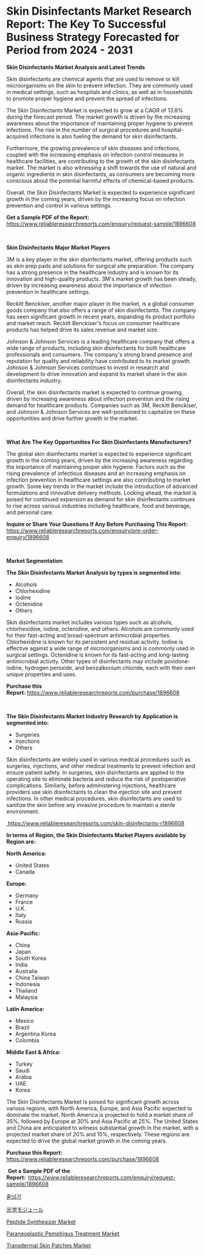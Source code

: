 <p><h1>Skin Disinfectants Market Research Report: The Key To Successful Business Strategy Forecasted for Period from 2024 - 2031</h1></p><p><strong>Skin Disinfectants Market Analysis and Latest Trends</strong></p>
<p><p>Skin disinfectants are chemical agents that are used to remove or kill microorganisms on the skin to prevent infection. They are commonly used in medical settings, such as hospitals and clinics, as well as in households to promote proper hygiene and prevent the spread of infections.</p><p>The Skin Disinfectants Market is expected to grow at a CAGR of 13.8% during the forecast period. The market growth is driven by the increasing awareness about the importance of maintaining proper hygiene to prevent infections. The rise in the number of surgical procedures and hospital-acquired infections is also fueling the demand for skin disinfectants.</p><p>Furthermore, the growing prevalence of skin diseases and infections, coupled with the increasing emphasis on infection control measures in healthcare facilities, are contributing to the growth of the skin disinfectants market. The market is also witnessing a shift towards the use of natural and organic ingredients in skin disinfectants, as consumers are becoming more conscious about the potential harmful effects of chemical-based products.</p><p>Overall, the Skin Disinfectants Market is expected to experience significant growth in the coming years, driven by the increasing focus on infection prevention and control in various settings.</p></p>
<p><strong>Get a Sample PDF of the Report:&nbsp;</strong> <a href="https://www.reliableresearchreports.com/enquiry/request-sample/1896608">https://www.reliableresearchreports.com/enquiry/request-sample/1896608</a></p>
<p>&nbsp;</p>
<p><strong>Skin Disinfectants Major Market Players</strong></p>
<p><p>3M is a key player in the skin disinfectants market, offering products such as skin prep pads and solutions for surgical site preparation. The company has a strong presence in the healthcare industry and is known for its innovation and high-quality products. 3M's market growth has been steady, driven by increasing awareness about the importance of infection prevention in healthcare settings.</p><p>Reckitt Benckiser, another major player in the market, is a global consumer goods company that also offers a range of skin disinfectants. The company has seen significant growth in recent years, expanding its product portfolio and market reach. Reckitt Benckiser's focus on consumer healthcare products has helped drive its sales revenue and market size.</p><p>Johnson & Johnson Services is a leading healthcare company that offers a wide range of products, including skin disinfectants for both healthcare professionals and consumers. The company's strong brand presence and reputation for quality and reliability have contributed to its market growth. Johnson & Johnson Services continues to invest in research and development to drive innovation and expand its market share in the skin disinfectants industry.</p><p>Overall, the skin disinfectants market is expected to continue growing, driven by increasing awareness about infection prevention and the rising demand for healthcare products. Companies such as 3M, Reckitt Benckiser, and Johnson & Johnson Services are well-positioned to capitalize on these opportunities and drive further growth in the market.</p></p>
<p>&nbsp;</p>
<p><strong>What Are The Key Opportunities For Skin Disinfectants Manufacturers?</strong></p>
<p><p>The global skin disinfectants market is expected to experience significant growth in the coming years, driven by the increasing awareness regarding the importance of maintaining proper skin hygiene. Factors such as the rising prevalence of infectious diseases and an increasing emphasis on infection prevention in healthcare settings are also contributing to market growth. Some key trends in the market include the introduction of advanced formulations and innovative delivery methods. Looking ahead, the market is poised for continued expansion as demand for skin disinfectants continues to rise across various industries including healthcare, food and beverage, and personal care.</p></p>
<p><strong>Inquire or Share Your Questions If Any Before Purchasing This Report:</strong> <a href="https://www.reliableresearchreports.com/enquiry/pre-order-enquiry/1896608">https://www.reliableresearchreports.com/enquiry/pre-order-enquiry/1896608</a></p>
<p>&nbsp;</p>
<p><strong>Market Segmentation</strong></p>
<p><strong>The Skin Disinfectants Market Analysis by types is segmented into:</strong></p>
<p><ul><li>Alcohols</li><li>Chlorhexidine</li><li>Iodine</li><li>Octenidine</li><li>Others</li></ul></p>
<p><p>Skin disinfectants market includes various types such as alcohols, chlorhexidine, iodine, octenidine, and others. Alcohols are commonly used for their fast-acting and broad-spectrum antimicrobial properties. Chlorhexidine is known for its persistent and residual activity. Iodine is effective against a wide range of microorganisms and is commonly used in surgical settings. Octenidine is known for its fast-acting and long-lasting antimicrobial activity. Other types of disinfectants may include povidone-iodine, hydrogen peroxide, and benzalkonium chloride, each with their own unique properties and uses.</p></p>
<p><strong>Purchase this Report:&nbsp;</strong><a href="https://www.reliableresearchreports.com/purchase/1896608">https://www.reliableresearchreports.com/purchase/1896608</a></p>
<p>&nbsp;</p>
<p><strong>The Skin Disinfectants Market Industry Research by Application is segmented into:</strong></p>
<p><ul><li>Surgeries</li><li>Injections</li><li>Others</li></ul></p>
<p><p>Skin disinfectants are widely used in various medical procedures such as surgeries, injections, and other medical treatments to prevent infection and ensure patient safety. In surgeries, skin disinfectants are applied to the operating site to eliminate bacteria and reduce the risk of postoperative complications. Similarly, before administering injections, healthcare providers use skin disinfectants to clean the injection site and prevent infections. In other medical procedures, skin disinfectants are used to sanitize the skin before any invasive procedure to maintain a sterile environment.</p></p>
<p><a href="https://www.reliableresearchreports.com/skin-disinfectants-r1896608">&nbsp;https://www.reliableresearchreports.com/skin-disinfectants-r1896608</a></p>
<p><strong>In terms of Region, the Skin Disinfectants Market Players available by Region are:</strong></p>
<p>
    <p> <strong> North America: </strong>
        <ul>
            <li>United States</li>
            <li>Canada</li>
        </ul>
        </p> 
    <p> <strong> Europe: </strong>
        <ul>
            <li>Germany</li>
            <li>France</li>
            <li>U.K.</li>
            <li>Italy</li>
            <li>Russia</li>
        </ul>
        </p> 
    <p> <strong> Asia-Pacific: </strong>
        <ul>
            <li>China</li>
            <li>Japan</li>
            <li>South Korea</li>
            <li>India</li>
            <li>Australia</li>
            <li>China Taiwan</li>
            <li>Indonesia</li>
            <li>Thailand</li>
            <li>Malaysia</li>
        </ul>
        </p> 
    <p> <strong> Latin America: </strong>
        <ul>
            <li>Mexico</li>
            <li>Brazil</li>
            <li>Argentina Korea</li>
            <li>Colombia</li>
        </ul>
        </p> 
    <p> <strong> Middle East & Africa: </strong>
        <ul>
            <li>Turkey</li>
            <li>Saudi</li>
            <li>Arabia</li>
            <li>UAE</li>
            <li>Korea</li>
        </ul>
    </p>
    </p>
<p><p>The Skin Disinfectants Market is poised for significant growth across various regions, with North America, Europe, and Asia Pacific expected to dominate the market. North America is projected to hold a market share of 35%, followed by Europe at 30% and Asia Pacific at 25%. The United States and China are anticipated to witness substantial growth in the market, with a projected market share of 20% and 15%, respectively. These regions are expected to drive the global market growth in the coming years.</p></p>
<p><strong>Purchase this Report: </strong><a href="https://www.reliableresearchreports.com/purchase/1896608">https://www.reliableresearchreports.com/purchase/1896608</a></p>
<p>&nbsp;<strong>Get a Sample PDF of the Report:&nbsp;&nbsp;</strong><a href="https://www.reliableresearchreports.com/enquiry/request-sample/1896608">https://www.reliableresearchreports.com/enquiry/request-sample/1896608</a></p>
<p><strong></strong></p>
<p><p><a href="https://github.com/darrellockm3ytan895656/Market-Research-Report-List-1/blob/main/451104457158.md">줄넘기</a></p><p><a href="https://github.com/RaeJenkins1952/Market-Research-Report-List-1/blob/main/355895659065.md">光学モジュール</a></p><p><a href="https://www.linkedin.com/pulse/peptide-synthesizer-market-trends-analysis-forecasted-period-qn4df">Peptide Synthesizer Market</a></p><p><a href="https://github.com/Sinjinluong3e0awx2m195k76/Market-Research-Report-List-2/blob/main/paraneoplastic-pemphigus-treatment-market.md">Paraneoplastic Pemphigus Treatment Market</a></p><p><a href="https://github.com/shotows/Market-Research-Report-List-2/blob/main/transdermal-skin-patches-market.md">Transdermal Skin Patches Market</a></p></p>